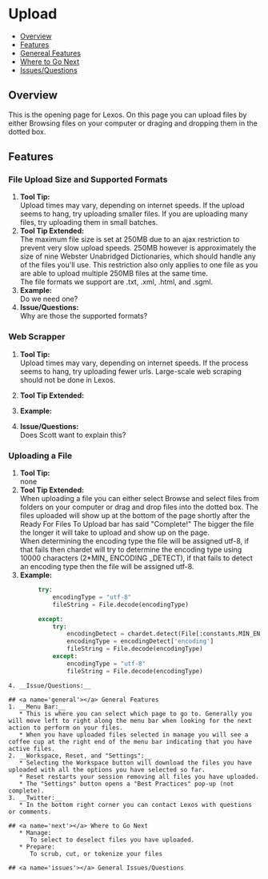 # Upload

* [Overview](#overview)
* [Features](#features)
* [Genereal Features](#general)
* [Where to Go Next](#next)
* [Issues/Questions](#issues)

## <a name='overview'></a> Overview
   This is the opening page for Lexos. On this page you can upload files by either Browsing files on your computer or draging and dropping them in the dotted box.


## <a name='features'></a> Features

### File Upload Size and Supported Formats

1. __Tool Tip:__  
   Upload times may vary, depending on internet speeds. If the upload seems to hang, try uploading smaller files. If you are uploading many files, try uploading them in small batches.
2. __Tool Tip Extended:__  
   The maximum file size is set at 250MB due to an ajax restriction to prevent very slow upload speeds. 250MB however is approximately the size of nine Webster Unabridged Dictionaries, which should handle any of the files you'll use. This restriction also only applies to one file as you are able to upload multiple 250MB files at the same time.  
   The file formats we support are .txt, .xml, .html, and .sgml.
3. __Example:__  
   Do we need one?
4. __Issue/Questions:__  
   Why are those the supported formats?

### Web Scrapper
1. __Tool Tip:__  
   Upload times may vary, depending on internet speeds. If the process seems to hang, try uploading fewer urls. Large-scale web scraping should not be done in Lexos.
2. __Tool Tip Extended:__  
   
3. __Example:__  
   
4. __Issue/Questions:__  
   Does Scott want to explain this?

### Uploading a File
1. __Tool Tip:__  
   none
2. __Tool Tip Extended:__  
   When uploading a file you can either select Browse and select files from folders on your computer or drag and drop files into the dotted box. The files uploaded will show up at the bottom of the page shortly after the Ready For Files To Upload bar has said "Complete!" The bigger the file the longer it will take to upload and show up on the page.  
   When determining the encoding type the file will be assigned utf-8, if that fails then chardet will try to determine the encoding type using 10000 characters (2*MIN_ ENCODING _DETECT), if that fails to detect an encoding type then the file will be assigned utf-8.  
3. __Example:__  
   ```python
        try:
            encodingType = "utf-8"
            fileString = File.decode(encodingType)

        except:
            try:
                encodingDetect = chardet.detect(File[:constants.MIN_ENCODING_DETECT]) 
                encodingType = encodingDetect['encoding']
                fileString = File.decode(encodingType)
            except:
                encodingType = "utf-8"
                fileString = File.decode(encodingType)
```
4. __Issue/Questions:__  
    
## <a name='general'></a> General Features
1. __Menu Bar:__  
   * This is where you can select which page to go to. Generally you will move left to right along the menu bar when looking for the next action to perform on your files.
   * When you have uploaded files selected in manage you will see a coffee cup at the right end of the menu bar indicating that you have active files.
2. __Workspace, Reset, and "Settings":__  
   * Selecting the Workspace button will download the files you have uploaded with all the options you have selected so far.
   * Reset restarts your session removing all files you have uploaded.
   * The "Settings" button opens a "Best Practices" pop-up (not complete).
3. __Twitter:__  
   * In the bottom right corner you can contact Lexos with questions or comments.
   
## <a name='next'></a> Where to Go Next
   * Manage:  
      To select to deselect files you have uploaded.
   * Prepare:  
      To scrub, cut, or tokenize your files

## <a name='issues'></a> General Issues/Questions

